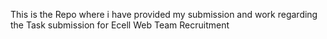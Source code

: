 This is the Repo where i have provided my submission and work regarding the Task submission for Ecell Web Team Recruitment